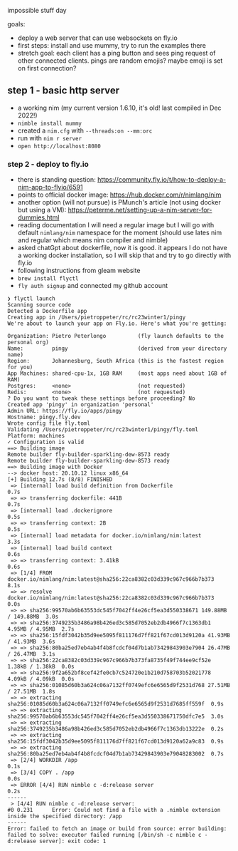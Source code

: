 impossible stuff day

goals:
- deploy a web server that can use websockets on fly.io
- first steps: install and use mummy, try to run the examples there
- stretch goal: each client has a ping button and sees ping request of other connected clients. pings are random emojis? maybe emoji is set on first connection?

## step 1 - basic http server

- a working nim (my current version 1.6.10, it's old! last compiled in Dec 2022!)
- `nimble install mummy`
- created a `nim.cfg` with `--threads:on --mm:orc`
- run with `nim r server`
- `open http://localhost:8080`

### step 2 - deploy to fly.io

- there is standing question: https://community.fly.io/t/how-to-deploy-a-nim-app-to-flyio/6591
- points to official docker image: https://hub.docker.com/r/nimlang/nim
- another option (will not pursue) is PMunch's article (not using docker but using a VM): https://peterme.net/setting-up-a-nim-server-for-dummies.html
- reading documentation I will need a regular image but I will go with default `nimlang/nim` namespace for the moment (should use lates nim and regular which means nim compiler and nimble)
- asked chatGpt about dockerfile, now it is good. it appears I do not have a working docker installation, so I will skip that and try to go directly with fly.io
- following instructions from gleam website
- `brew install flyctl`
- `fly auth signup` and connected my github account

```
❯ flyctl launch  
Scanning source code
Detected a Dockerfile app
Creating app in /Users/pietroppeter/rc/rc23winter1/pingy
We're about to launch your app on Fly.io. Here's what you're getting:

Organization: Pietro Peterlongo          (fly launch defaults to the personal org)
Name:         pingy                      (derived from your directory name)
Region:       Johannesburg, South Africa (this is the fastest region for you)
App Machines: shared-cpu-1x, 1GB RAM     (most apps need about 1GB of RAM)
Postgres:     <none>                     (not requested)
Redis:        <none>                     (not requested)
? Do you want to tweak these settings before proceeding? No
Created app 'pingy' in organization 'personal'
Admin URL: https://fly.io/apps/pingy
Hostname: pingy.fly.dev
Wrote config file fly.toml
Validating /Users/pietroppeter/rc/rc23winter1/pingy/fly.toml
Platform: machines
✓ Configuration is valid
==> Building image
Remote builder fly-builder-sparkling-dew-8573 ready
Remote builder fly-builder-sparkling-dew-8573 ready
==> Building image with Docker
--> docker host: 20.10.12 linux x86_64
[+] Building 12.7s (8/8) FINISHED                                                      
 => [internal] load build definition from Dockerfile                              0.7s
 => => transferring dockerfile: 441B                                              0.7s
 => [internal] load .dockerignore                                                 0.5s
 => => transferring context: 2B                                                   0.5s
 => [internal] load metadata for docker.io/nimlang/nim:latest                     3.3s
 => [internal] load build context                                                 0.6s
 => => transferring context: 3.41kB                                               0.6s
 => [1/4] FROM docker.io/nimlang/nim:latest@sha256:22ca8382c03d339c967c966b7b373  8.1s
 => => resolve docker.io/nimlang/nim:latest@sha256:22ca8382c03d339c967c966b7b373  0.0s
 => => sha256:99570ab6b63553dc545f7042ff4e26cf5ea3d550338671 149.88MB / 149.88MB  3.0s
 => => sha256:3749235b3486a98b426ed3c585d7052eb2db4966f7c1363db1 4.95MB / 4.95MB  2.7s
 => => sha256:15fdf3042b35d9ee5095f811176d7ff821f67cd013d9120a 41.93MB / 41.93MB  3.6s
 => => sha256:80ba25ed7eb4ab4f4b8fcdcf04d7b1ab73429843903e7904 26.47MB / 26.47MB  3.1s
 => => sha256:22ca8382c03d339c967c966b7b373fa8735f49f744ee9cf52e 1.38kB / 1.38kB  0.0s
 => => sha256:9f2a652bf8cef42fe0cb7c524720e1b210d758703b52021778 4.09kB / 4.09kB  0.0s
 => => sha256:01085d60b3a624c06a7132ff0749efc6e6565d9f2531d768 27.51MB / 27.51MB  1.8s
 => => extracting sha256:01085d60b3a624c06a7132ff0749efc6e6565d9f2531d7685ff559f  0.9s
 => => extracting sha256:99570ab6b63553dc545f7042ff4e26cf5ea3d550338671750dfc7e5  3.0s
 => => extracting sha256:3749235b3486a98b426ed3c585d7052eb2db4966f7c1363db13222e  0.2s
 => => extracting sha256:15fdf3042b35d9ee5095f811176d7ff821f67cd013d9120a62a9c83  0.9s
 => => extracting sha256:80ba25ed7eb4ab4f4b8fcdcf04d7b1ab73429843903e79048283002  0.7s
 => [2/4] WORKDIR /app                                                            0.1s
 => [3/4] COPY . /app                                                             0.0s
 => ERROR [4/4] RUN nimble c -d:release server                                    0.2s
------
 > [4/4] RUN nimble c -d:release server:
#0 0.231      Error: Could not find a file with a .nimble extension inside the specified directory: /app
------
Error: failed to fetch an image or build from source: error building: failed to solve: executor failed running [/bin/sh -c nimble c -d:release server]: exit code: 1

```